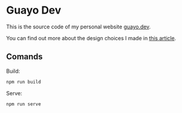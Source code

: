 # Guayo Dev

This is the source code of my personal website [guayo.dev](https://guayo.dev).

You can find out more about the design choices I made in [this article](https://guayo.dev/blog/technical-decisions-made-for-this-website/).

## Comands

Build:

```bash
npm run build
```

Serve:

```bash
npm run serve
```
